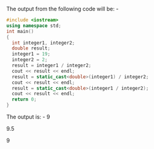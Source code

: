 The output from the following code will be: -

```cpp
#include <iostream>
using namespace std;
int main()
{
  int integer1, integer2;
  double result;
  integer1 = 19;
  integer2 = 2;
  result = integer1 / integer2;
  cout << result << endl;
  result = static_cast<double>(integer1) / integer2;
  cout << result << endl;
  result = static_cast<double>(integer1 / integer2);
  cout << result << endl;
  return 0;
}
```
The output is: - 
9

9.5

9
